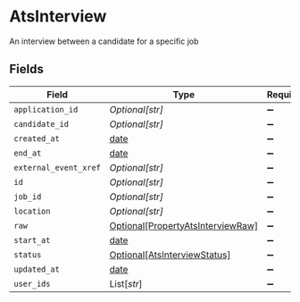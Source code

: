 # AtsInterview

An interview between a candidate for a specific job


## Fields

| Field                                                                               | Type                                                                                | Required                                                                            | Description                                                                         |
| ----------------------------------------------------------------------------------- | ----------------------------------------------------------------------------------- | ----------------------------------------------------------------------------------- | ----------------------------------------------------------------------------------- |
| `application_id`                                                                    | *Optional[str]*                                                                     | :heavy_minus_sign:                                                                  | N/A                                                                                 |
| `candidate_id`                                                                      | *Optional[str]*                                                                     | :heavy_minus_sign:                                                                  | N/A                                                                                 |
| `created_at`                                                                        | [date](https://docs.python.org/3/library/datetime.html#date-objects)                | :heavy_minus_sign:                                                                  | N/A                                                                                 |
| `end_at`                                                                            | [date](https://docs.python.org/3/library/datetime.html#date-objects)                | :heavy_minus_sign:                                                                  | N/A                                                                                 |
| `external_event_xref`                                                               | *Optional[str]*                                                                     | :heavy_minus_sign:                                                                  | N/A                                                                                 |
| `id`                                                                                | *Optional[str]*                                                                     | :heavy_minus_sign:                                                                  | N/A                                                                                 |
| `job_id`                                                                            | *Optional[str]*                                                                     | :heavy_minus_sign:                                                                  | N/A                                                                                 |
| `location`                                                                          | *Optional[str]*                                                                     | :heavy_minus_sign:                                                                  | N/A                                                                                 |
| `raw`                                                                               | [Optional[PropertyAtsInterviewRaw]](../../models/shared/propertyatsinterviewraw.md) | :heavy_minus_sign:                                                                  | N/A                                                                                 |
| `start_at`                                                                          | [date](https://docs.python.org/3/library/datetime.html#date-objects)                | :heavy_minus_sign:                                                                  | N/A                                                                                 |
| `status`                                                                            | [Optional[AtsInterviewStatus]](../../models/shared/atsinterviewstatus.md)           | :heavy_minus_sign:                                                                  | N/A                                                                                 |
| `updated_at`                                                                        | [date](https://docs.python.org/3/library/datetime.html#date-objects)                | :heavy_minus_sign:                                                                  | N/A                                                                                 |
| `user_ids`                                                                          | List[*str*]                                                                         | :heavy_minus_sign:                                                                  | N/A                                                                                 |